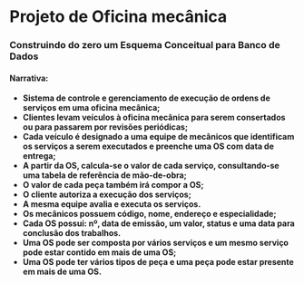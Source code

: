 # Projeto de Oficina mecânica

### Construindo do zero um Esquema Conceitual para Banco de Dados 

#### Narrativa: 

- **Sistema de controle e gerenciamento de execução de ordens de serviços em uma oficina mecânica;**
- **Clientes levam veículos à oficina mecânica para serem consertados ou para passarem por revisões periódicas;**
- **Cada veículo é designado a uma equipe de mecânicos que identificam os serviços a serem executados e preenche uma OS com data de entrega;**
- **A partir da OS, calcula-se o valor de cada serviço, consultando-se uma tabela de referência de mão-de-obra;**
- **O valor de cada peça também irá compor a OS;**
- **O cliente autoriza a execução dos serviços;**
- **A mesma equipe avalia e executa os serviços.**
- **Os mecânicos possuem código, nome, endereço e especialidade;**
- **Cada OS possui: nº, data de emissão, um valor, status e uma data para conclusão dos trabalhos.**
- **Uma OS pode ser composta por vários serviços e um mesmo serviço pode estar contido em mais de uma OS;**
- **Uma OS pode ter vários tipos de peça e uma peça pode estar presente em mais de uma OS.**
